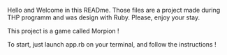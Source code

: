 Hello and Welcome in this READme. 
Those files are a project made during THP programm and was design with Ruby. 
Please, enjoy your stay.

This project is a game called Morpion !

To start, just launch app.rb on your terminal, and follow the instructions !
